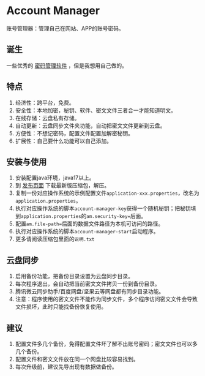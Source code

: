# Account Manager

账号管理器：管理自己在网站、APP的账号密码。

## 诞生

一些优秀的 [密码管理软件](https://www.zhihu.com/question/27338793) ，但是我想用自己做的。  

## 特点

1. 经济性：跨平台，免费。
2. 安全性：本地加密，秘钥、软件、密文文件三者合一才能知道明文。
3. 在线存储：云盘私有存储。
4. 自动更新：云盘同步文件夹功能，自动把密文文件更新到云盘。
5. 方便性：不想记密码，配置文件配置加解密秘钥。  
6. 扩展性：自己要什么功能可以自己添加。

## 安装与使用

1. 安装配置java环境，java17以上。
2. 到 [发布页面](https://github.com/drintau/AccountManager/releases) 下载最新版压缩包，解压。
3. 复制一份对应操作系统的示例配置文件`application-xxx.properties`，改名为`application.properties`。
4. 执行对应操作系统的脚本`account-manager-key`获得一个随机秘钥；把秘钥填到`application.properties`的`am.security-key=`后面。
5. 配置`am.file-path=`后面的数据文件路径为本机可访问的路径。
6. 执行对应操作系统的脚本`account-manager-start`启动程序。
7. 更多请阅读压缩包里面的`说明.txt`

## 云盘同步

1. 启用备份功能，把备份目录设置为云盘同步目录。
2. 每次程序退出，会自动把当前密文文件拷贝一份到备份目录。
3. 腾讯微云同步助手/百度网盘/坚果云等网盘都有同步目录功能。
4. 注意：程序使用的密文文件不能作为同步文件，多个程序访问密文文件会导致文件损坏，此时只能找备份恢复使用。

## 建议

1. 配置文件多几个备份，免得配置文件坏了解不出账号密码；密文文件也可以多几个备份。
2. 配置文件和密文文件放在同一个网盘比较容易找到。
3. 每次升级前，建议先导出现有数据做备份。